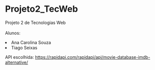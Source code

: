 # Projeto2_TecWeb

Projeto 2 de Tecnologias Web <br> <br>
Alunos:
<li>Ana Carolina Souza <br>
<li> Tiago Seixas <br>
  
API escolhida: https://rapidapi.com/rapidapi/api/movie-database-imdb-alternative/

